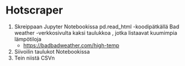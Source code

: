 # Hotscraper

1. Skreippaan Jupyter Notebookissa pd.read_html -koodipätkällä Bad weather -verkkosivulta kaksi taulukkoa <table>, jotka listaavat kuumimpia lämpötiloja
   - https://badbadweather.com/high-temp
2. Siivoilin taulukot Notebookissa
3. Tein niistä CSVn
